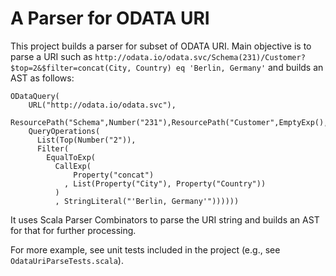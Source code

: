 # A Parser for ODATA URI

This project builds a parser for subset of ODATA URI. Main objective is to parse  a URI such as `http://odata.io/odata.svc/Schema(231)/Customer?$top=2&$filter=concat(City, Country) eq 'Berlin, Germany'`
and builds an AST as follows:

    ODataQuery(
        URL("http://odata.io/odata.svc"),
        ResourcePath("Schema",Number("231"),ResourcePath("Customer",EmptyExp(),EmptyExp())),
        QueryOperations(
          List(Top(Number("2")),
          Filter(
            EqualToExp(
              CallExp(
                  Property("concat")
                , List(Property("City"), Property("Country"))
              )
              , StringLiteral("'Berlin, Germany'"))))))


It uses Scala Parser Combinators to parse the URI string and builds an AST for that for further processing.

For more example, see unit tests included in the project (e.g., see `OdataUriParseTests.scala`).